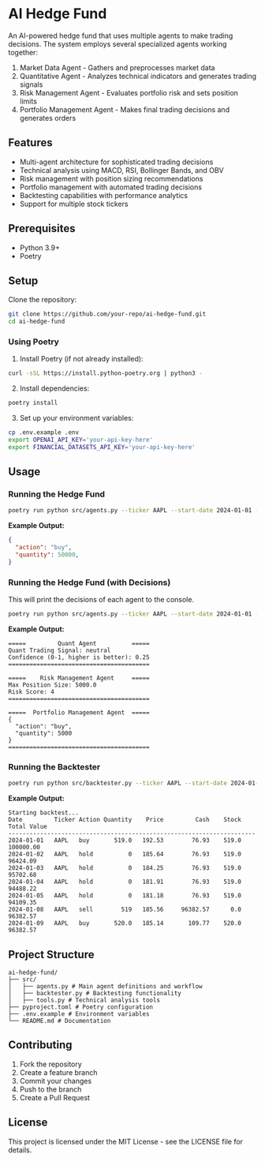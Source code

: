 # AI Hedge Fund

An AI-powered hedge fund that uses multiple agents to make trading decisions. The system employs several specialized agents working together:

1. Market Data Agent - Gathers and preprocesses market data
2. Quantitative Agent - Analyzes technical indicators and generates trading signals
3. Risk Management Agent - Evaluates portfolio risk and sets position limits
4. Portfolio Management Agent - Makes final trading decisions and generates orders

## Features

- Multi-agent architecture for sophisticated trading decisions
- Technical analysis using MACD, RSI, Bollinger Bands, and OBV
- Risk management with position sizing recommendations
- Portfolio management with automated trading decisions
- Backtesting capabilities with performance analytics
- Support for multiple stock tickers

## Prerequisites

- Python 3.9+
- Poetry

## Setup

Clone the repository:
```bash
git clone https://github.com/your-repo/ai-hedge-fund.git
cd ai-hedge-fund
```

### Using Poetry

1. Install Poetry (if not already installed):
```bash
curl -sSL https://install.python-poetry.org | python3 -
```

2. Install dependencies:
```bash
poetry install
```

3. Set up your environment variables:
```bash
cp .env.example .env
export OPENAI_API_KEY='your-api-key-here'
export FINANCIAL_DATASETS_API_KEY='your-api-key-here'
```

## Usage

### Running the Hedge Fund

```bash
poetry run python src/agents.py --ticker AAPL --start-date 2024-01-01 --end-date 2024-03-01
```

**Example Output:**
```json
{
  "action": "buy",
  "quantity": 50000,
}
```

### Running the Hedge Fund (with Decisions)
This will print the decisions of each agent to the console.

```bash
poetry run python src/agents.py --ticker AAPL --start-date 2024-01-01 --end-date 2024-03-01 --show-decisions
```

**Example Output:**
```
=====         Quant Agent          =====
Quant Trading Signal: neutral 
Confidence (0-1, higher is better): 0.25
========================================

=====    Risk Management Agent     =====
Max Position Size: 5000.0  
Risk Score: 4
========================================

=====  Portfolio Management Agent  =====
{
  "action": "buy",
  "quantity": 5000
}
========================================
```

### Running the Backtester

```bash
poetry run python src/backtester.py --ticker AAPL --start-date 2024-01-01 --end-date 2024-03-01
```

**Example Output:**
```
Starting backtest...
Date         Ticker Action Quantity    Price         Cash    Stock  Total Value
----------------------------------------------------------------------
2024-01-01   AAPL   buy       519.0   192.53        76.93    519.0    100000.00
2024-01-02   AAPL   hold          0   185.64        76.93    519.0     96424.09
2024-01-03   AAPL   hold          0   184.25        76.93    519.0     95702.68
2024-01-04   AAPL   hold          0   181.91        76.93    519.0     94488.22
2024-01-05   AAPL   hold          0   181.18        76.93    519.0     94109.35
2024-01-08   AAPL   sell        519   185.56     96382.57      0.0     96382.57
2024-01-09   AAPL   buy       520.0   185.14       109.77    520.0     96382.57
```

## Project Structure 
```
ai-hedge-fund/
├── src/
│   ├── agents.py # Main agent definitions and workflow
│   ├── backtester.py # Backtesting functionality
│   ├── tools.py # Technical analysis tools
├── pyproject.toml # Poetry configuration
├── .env.example # Environment variables
└── README.md # Documentation
```

## Contributing

1. Fork the repository
2. Create a feature branch
3. Commit your changes
4. Push to the branch
5. Create a Pull Request

## License

This project is licensed under the MIT License - see the LICENSE file for details.
